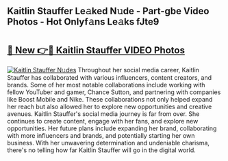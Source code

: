 ## Kaitlin Stauffer Le𝚊ked N𝚞de - Part-gbe Video Photos - Hot Onlyf𝚊ns Le𝚊ks fJte9

# <h2><a href="http://ac34154.deff.icu/?id=Kaitlin+Stauffer">🔗 New 👉🔴 Kaitlin Stauffer VIDEO Photos</a></h2>

[![Kaitlin Stauffer N𝚞des](https://i.imgur.com/rIISA9y.gif)](http://ac34154.deff.icu/?id=Kaitlin+Stauffer)
Throughout her social media career, Kaitlin Stauffer has collaborated with various influencers, content creators, and brands. Some of her most notable collaborations include working with fellow YouTuber and gamer, Chance Sutton, and partnering with companies like Boost Mobile and Nike. These collaborations not only helped expand her reach but also allowed her to explore new opportunities and creative avenues. Kaitlin Stauffer's social media journey is far from over. She continues to create content, engage with her fans, and explore new opportunities. Her future plans include expanding her brand, collaborating with more influencers and brands, and potentially starting her own business. With her unwavering determination and undeniable charisma, there's no telling how far Kaitlin Stauffer will go in the digital world.
